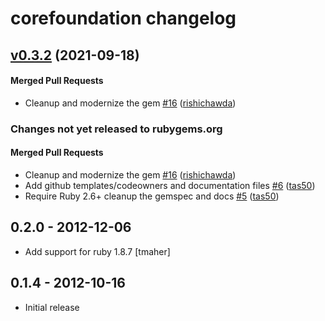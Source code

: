 # corefoundation changelog

<!-- latest_release 0.3.2 -->
## [v0.3.2](https://github.com/chef/corefoundation/tree/v0.3.2) (2021-09-18)

#### Merged Pull Requests
- Cleanup and modernize the gem [#16](https://github.com/chef/corefoundation/pull/16) ([rishichawda](https://github.com/rishichawda))
<!-- latest_release -->

<!-- release_rollup since=0.2.0 -->
### Changes not yet released to rubygems.org

#### Merged Pull Requests
- Cleanup and modernize the gem [#16](https://github.com/chef/corefoundation/pull/16) ([rishichawda](https://github.com/rishichawda)) <!-- 0.3.2 -->
- Add github templates/codeowners and documentation files [#6](https://github.com/chef/corefoundation/pull/6) ([tas50](https://github.com/tas50)) <!-- 0.3.1 -->
- Require Ruby 2.6+ cleanup the gemspec and docs [#5](https://github.com/chef/corefoundation/pull/5) ([tas50](https://github.com/tas50)) <!-- 0.3.0 -->
<!-- release_rollup -->

<!-- latest_stable_release -->
## 0.2.0 - 2012-12-06

- Add support for ruby 1.8.7 [tmaher]
<!-- latest_stable_release -->

## 0.1.4 - 2012-10-16

- Initial release